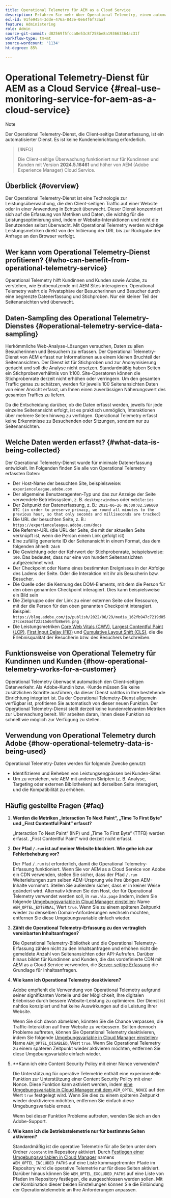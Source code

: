 ```yaml
---
title: Operational Telemetry für AEM as a Cloud Service
description: Erfahren Sie mehr über Operational Telemetry, einen automatisierten Dienst, der die Überwachung der Client-seitigen Datenerfassung ermöglicht.
exl-id: 91fe9454-3dde-476a-843e-0e64f6f73aaf
feature: Administering
role: Admin
source-git-commit: d02569f5fcca0e53c8f258be8a193663364ac31f
workflow-type: tm+mt
source-wordcount: '1134'
ht-degree: 85%

---
```


# Operational Telemetry-Dienst für AEM as a Cloud Service {#real-use-monitoring-service-for-aem-as-a-cloud-service}

>[!NOTE]
>
>Der Operational Telemetry-Dienst, die Client-seitige Datenerfassung, ist ein automatisierter Dienst. Es ist keine Kundeneinrichtung erforderlich.

>[!INFO]
>
>Die Client-seitige Überwachung funktioniert nur für Kundinnen und Kunden mit Version **2024.5.16461** und höher von AEM (Adobe Experience Manager) Cloud Service.

## Überblick {#overview}

Der Operational Telemetry-Dienst ist eine Technologie zur Leistungsüberwachung, die den Client-seitigen Traffic auf einer Website oder in einer Anwendung in Echtzeit überwacht. Dieser Dienst konzentriert sich auf die Erfassung von Metriken und Daten, die wichtig für die Leistungsoptimierung sind, indem er Website-Interaktionen und nicht die Benutzenden selbst überwacht. Mit Operational Telemetry werden wichtige Leistungsmetriken direkt von der Initiierung der URL bis zur Rückgabe der Anfrage an den Browser verfolgt.

## Wer kann vom Operational Telemetry-Dienst profitieren? {#who-can-benefit-from-operational-telemetry-service}

Operational Telemetry hilft Kundinnen und Kunden sowie Adobe, zu verstehen, wie Endbenutzende mit AEM Sites interagieren. Operational Telemetry wahrt die Privatsphäre der Besucherinnen und Besucher durch eine begrenzte Datenerfassung und Stichproben. Nur ein kleiner Teil der Seitenansichten wird überwacht.

## Daten-Sampling des Operational Telemetry-Dienstes {#operational-telemetry-service-data-sampling}

Herkömmliche Web-Analyse-Lösungen versuchen, Daten zu allen Besucherinnen und Besuchern zu erfassen. Der Operational Telemetry-Dienst von AEM erfasst nur Informationen aus einem kleinen Bruchteil der Seitenansichten. Der Dienst ist für Stichproben und zur Anonymisierung gedacht und soll die Analyse nicht ersetzen. Standardmäßig haben Seiten ein Stichprobenverhältnis von 1:100. Site-Operatoren können die Stichprobenrate derzeit nicht erhöhen oder verringern. Um den gesamten Traffic genau zu schätzen, werden für jeweils 100 Seitenansichten Daten von einer Ansicht erfasst, um Ihnen einen zuverlässigen Näherungswert des gesamten Traffics zu liefern.

Da die Entscheidung darüber, ob die Daten erfasst werden, jeweils für jede einzelne Seitenansicht erfolgt, ist es praktisch unmöglich, Interaktionen über mehrere Seiten hinweg zu verfolgen. Operational Telemetry erfasst keine Erkenntnisse zu Besuchenden oder Sitzungen, sondern nur zu Seitenansichten.

## Welche Daten werden erfasst? {#what-data-is-being-collected}

Der Operational Telemetry-Dienst wurde für minimale Datenerfassung entwickelt. Im Folgenden finden Sie alle von Operational Telemetry erfassten Daten:

* Der Host-Name der besuchten Site, beispielsweise: `experienceleague.adobe.com`
* Der allgemeine Benutzeragenten-Typ und das zur Anzeige der Seite verwendete Betriebssystem, z. B. `desktop:windows` oder `mobile:ios`
* Der Zeitpunkt der Datenerfassung, z. B.: `2021-06-26 06:00:02.596000 UTC (in order to preserve privacy, we round all minutes to the previous hour, so that only seconds and milliseconds are tracked)`
* Die URL der besuchten Seite, z. B.: `https://experienceleague.adobe.com/docs`
* Die Referrer-URL (die URL der Seite, die mit der aktuellen Seite verknüpft ist, wenn die Person einem Link gefolgt ist)
* Eine zufällig generierte ID der Seitenansicht in einem Format, das dem folgenden ähnelt: `2Ac6`
* Die Gewichtung oder der Kehrwert der Stichprobenrate, beispielsweise: `100`. Das bedeutet, dass nur eine von hundert Seitenansichten aufgezeichnet wird.
* Der Checkpoint oder Name eines bestimmten Ereignisses in der Abfolge des Ladens der Seite. Oder die Interaktion mit ihr als Besucherin bzw. Besucher.
* Die Quelle oder die Kennung des DOM-Elements, mit dem die Person für den oben genannten Checkpoint interagiert. Dies kann beispielsweise ein Bild sein
* Die Zielgruppe oder der Link zu einer externen Seite oder Ressource, mit der die Person für den oben genannten Checkpoint interagiert. Beispiel: `https://blog.adobe.com/jp/publish/2022/06/29/media_162fb947c7219d0537cce36adf22315d64fb86e94.png`
* Die Leistungsmetriken [Core Web Vitals (CWV)](https://web.dev/articles/lcp), [Largest Contentful Paint (LCP)](https://web.dev/articles/lcp), [First Input Delay (FID)](https://web.dev/articles/inp) und [Cumulative Layout Shift (CLS)](https://web.dev/articles/cls), die die Erlebnisqualität der Besucherin bzw. des Besuchers beschreiben.

## Funktionsweise von Operational Telemetry für Kundinnen und Kunden {#how-operational-telemetry-works-for-a-customer}

Operational Telemetry überwacht automatisch den Client-seitigen Datenverkehr. Als Adobe-Kundin bzw. -Kunde müssen Sie keine zusätzlichen Schritte ausführen, da dieser Dienst nahtlos in Ihre bestehende Einrichtung integriert ist. Da der Operational Telemetry-Dienst allgemein verfügbar ist, profitieren Sie automatisch von dieser neuen Funktion. Der Operational Telemetry-Dienst stellt derzeit keine kundenrelevanten Metriken zur Überwachung bereit. Wir arbeiten daran, Ihnen diese Funktion so schnell wie möglich zur Verfügung zu stellen.

<!-- Alexandru: hiding temporarily, until we figure out where this needs to be linked to 

If you wish to leverage more insights with this new feature to optimize your digital experiences effortlessly, please see here (link to Row 99). -->

## Verwendung von Operational Telemetry durch Adobe {#how-operational-telemetry-data-is-being-used}

Operational Telemetry-Daten werden für folgende Zwecke genutzt:

* Identifizieren und Beheben von Leistungsengpässen bei Kunden-Sites
* Um zu verstehen, wie AEM mit anderen Skripten (z. B. Analyse, Targeting oder externen Bibliotheken) auf derselben Seite interagiert, und die Kompatibilität zu erhöhen.
<!--
## Limitations and understanding variance in page views and performance metrics {#limitations-and-understanding-variance-in-page-views-and-performance-metrics}

Here are key considerations for customers to keep in mind when interpreting their Operational Telemetry data:

1. **Tracker blockers**

   * End-users employing tracker blockers or privacy extensions can impede Operational Telemetry data collection, as these tools restrict the tracking scripts' execution. This restriction may lead to underreported page views and user interactions, creating a discrepancy between actual site activity and the data captured by Operational Telemetry.

1. **Limitations in capturing headless API/JSON calls**

   * Operational Telemetry data service focuses on the client-side experience and doesn't capture the backend API or JSON calls made from a non-AEM headless app at this time. The exclusion of these calls from Operational Telemetry service data creates variances from the content requests measured by CDN Analytics.
-->

## Häufig gestellte Fragen {#faq}

<!-- REMOVED THIS FAQ AS PER EMAIL REQUEST FROM SHWETA DUA, SEPTEMBER 4, 2024 TO THE DL-AEM-DOCS GROUP 
1. **Can customers integrate the Operational Telemetry service scripts with third-party systems like Dynatrace?**

   Yes.
-->

1. **Werden die Metriken „Interaction To Next Paint“, „Time To First Byte“ und „First Contentful Paint“ erfasst?**

   „Interaction To Next Paint“ (INP) und „Time To First Byte“ (TTFB) werden erfasst.  „First Contentful Paint“ wird derzeit nicht erfasst.

1. **Der Pfad `/.rum` ist auf meiner Website blockiert. Wie gehe ich zur Fehlerbehebung vor?**

   Der Pfad `/.rum` ist erforderlich, damit die Operational Telemetry-Erfassung funktioniert. Wenn Sie vor AEM as a Cloud Service von Adobe ein CDN verwenden, stellen Sie sicher, dass der Pfad `/.rum` Weiterleitungen zum selben AEM-Ursprung wie Ihre übrigen AEM-Inhalte vornimmt. Stellen Sie außerdem sicher, dass er in keiner Weise geändert wird. Alternativ können Sie den Host, der für Operational Telemetry verwendet werden soll, in `rum.hlx.page` ändern, indem Sie folgende [Umgebungsvariable in Cloud Manager einstellen](/help/implementing/cloud-manager/environment-variables.md#add-variables): Name `AEM_OPTEL_EXTERNAL`, Wert `true`. Wenn Sie zu einem späteren Zeitpunkt wieder zu denselben Domain-Anforderungen wechseln möchten, entfernen Sie diese Umgebungsvariable einfach wieder.

1. **Zählt die Operational Telemetry-Erfassung zu den vertraglich vereinbarten Inhaltsanfragen?**

   Die Operational Telemetry-Bibliothek und die Operational Telemetry-Erfassung zählen nicht zu den Inhaltsanfragen und erhöhen nicht die gemeldete Anzahl von Seitenansichten oder API-Aufrufen. Darüber hinaus bildet für Kundinnen und Kunden, die das vordefinierte CDN mit AEM as a Cloud Service verwenden, die [Server-seitige Erfassung](#serverside-collection) die Grundlage für Inhaltsanfragen.

1. **Wie kann ich Operational Telemetry deaktivieren?**

   Adobe empfiehlt die Verwendung von Operational Telemetry aufgrund seiner signifikanten Vorteile und der Möglichkeit, Ihre digitalen Erlebnisse durch bessere Website-Leistung zu optimieren. Der Dienst ist nahtlos konzipiert und hat keine Auswirkungen auf die Leistung Ihrer Website.

   Wenn Sie sich davon abmelden, könnten Sie die Chance verpassen, die Traffic-Interaktion auf Ihrer Website zu verbessern. Sollten dennoch Probleme auftreten, können Sie Operational Telemetry deaktivieren, indem Sie folgende [Umgebungsvariable in Cloud Manager einstellen](/help/implementing/cloud-manager/environment-variables.md#add-variables): Name `AEM_OPTEL_DISABLED`, Wert `true`. Wenn Sie Operational Telemetry zu einem späteren Zeitpunkt wieder aktivieren möchten, entfernen Sie diese Umgebungsvariable einfach wieder.

1. **Kann ich eine Content Security Policy mit einer Nonce verwenden?

   Die Unterstützung für operative Telemetrie enthält eine experimentelle Funktion zur Unterstützung einer Content Security Policy mit einer Nonce. Diese Funktion kann aktiviert werden, indem [eine Umgebungsvariable in Cloud Manager mit dem ](/help/implementing/cloud-manager/environment-variables.md#add-variables) `AEM_OPTEL_NONCE` auf den Wert `true` festgelegt wird. Wenn Sie dies zu einem späteren Zeitpunkt wieder deaktivieren möchten, entfernen Sie einfach diese Umgebungsvariable erneut.

   Wenn bei dieser Funktion Probleme auftreten, wenden Sie sich an den Adobe-Support.

1. **Wie kann ich die Betriebstelemetrie nur für bestimmte Seiten aktivieren?**

   Standardmäßig ist die operative Telemetrie für alle Seiten unter dem Ordner `/content` im Repository aktiviert. Durch [Festlegen einer Umgebungsvariablen in Cloud Manager](/help/implementing/cloud-manager/environment-variables.md#add-variables) namens `AEM_OPTEL_INCLUDED_PATHS` auf eine Liste kommagetrennter Pfade im Repository wird die operative Telemetrie nur für diese Seiten aktiviert. Darüber hinaus können Sie `AEM_OPTEL_EXCLUDED_PATHS` auf eine Liste von Pfaden im Repository festlegen, die ausgeschlossen werden sollen. Mit der Kombination dieser beiden Einstellungen können Sie die Einbindung der Operationstelemetrie an Ihre Anforderungen anpassen.

